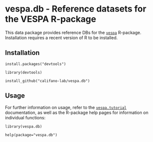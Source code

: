 # vespa.db - Reference datasets for the VESPA R-package

This data package provides reference DBs for the [``vespa``](https://github.com/califano-lab/vespa) R-package. Installation requires a recent version of R to be installed.

## Installation
```
install.packages("devtools")

library(devtools)

install_github("califano-lab/vespa.db")
```

## Usage
For further information on usage, refer to the [`vespa.tutorial`](https://github.com/califano-lab/vespa.tutorial) documentation, as well as the R-package help pages for information on individual functions:

```
library(vespa.db)

help(package="vespa.db")
```
